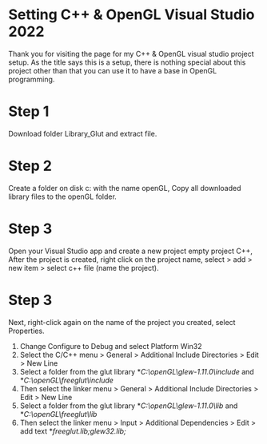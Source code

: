 # Setting C++ & OpenGL Visual Studio 2022
Thank you for visiting the page for my C++ & OpenGL visual studio project setup. As the title says this is a setup, there is nothing special about this project other than that you can use it to have a base in OpenGL programming.

# Step 1
Download folder Library_Glut and extract file.
# Step 2
Create a folder on disk c: with the name openGL, Copy all downloaded library files to the openGL folder.
# Step 3
Open your Visual Studio app and create a new project empty project C++, After the project is created, right click on the project name, select > add > new item > select c++ file (name the project).
# Step 3
Next, right-click again on the name of the project you created, select Properties.
1. Change Configure to Debug and select Platform Win32
2. Select the C/C++ menu > General > Additional Include Directories > Edit > New Line
3. Select a folder from the glut library **C:\openGL\glew-1.11.0\include* and **C:\openGL\freeglut\include*
4. Then select the linker menu > General > Additional Include Directories > Edit > New Line
5. Select a folder from the glut library **C:\openGL\glew-1.11.0\lib* and **C:\openGL\freeglut\lib*
6. Then select the linker menu > Input > Additional Dependencies > Edit > add text **freeglut.lib;glew32.lib;*
